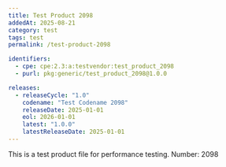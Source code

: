 ```yaml
---
title: Test Product 2098
addedAt: 2025-08-21
category: test
tags: test
permalink: /test-product-2098

identifiers:
  - cpe: cpe:2.3:a:testvendor:test_product_2098
  - purl: pkg:generic/test_product_2098@1.0.0

releases:
  - releaseCycle: "1.0"
    codename: "Test Codename 2098"
    releaseDate: 2025-01-01
    eol: 2026-01-01
    latest: "1.0.0"
    latestReleaseDate: 2025-01-01
---
```


This is a test product file for performance testing. Number: 2098
